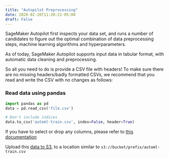 ```yaml
---
title: "Autopilot Preprocessing"
date: 2020-02-26T11:20:21-05:00
draft: False
---
```


SageMaker Autopilot first inspects your data set, and runs a number of candidates to figure out the optimal combination of data preprocessing steps, machine learning algorithms and hyperparameters.

As of today, SageMaker Autopilot supports input data in tabular format, with automatic data cleaning and preprocessing.

So all you need to do is provide a CSV file with headers! To make sure there are no missing headers/badly formatted CSVs, we recommend that you read and write the CSV with no changes as follows:

### Read data using pandas
```python
import pandas as pd
data = pd.read_csv('file.csv')

# Don't include indices
data.to_csv('automl-train.csv', index=False, header=True)
```
If you have to select or drop any columns, please refer to [this documentation](../selecting)

Upload this [data to S3](../uploadtos3), to a location similar to ```s3://bucket/prefix/automl-train.csv```

